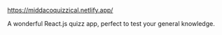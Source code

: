 https://middacoquizzical.netlify.app/

A wonderful React.js quizz app, perfect to test your general knowledge.
